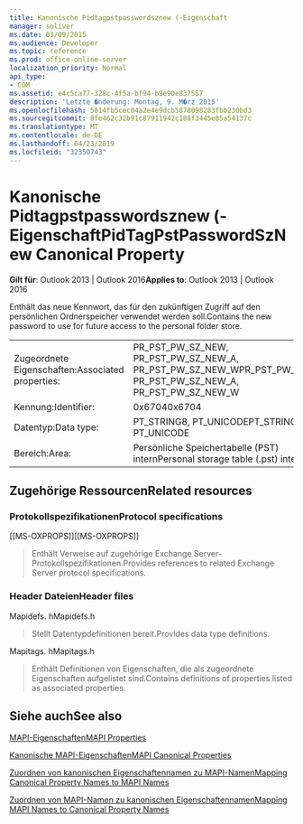```yaml
---
title: Kanonische Pidtagpstpasswordsznew (-Eigenschaft
manager: soliver
ms.date: 03/09/2015
ms.audience: Developer
ms.topic: reference
ms.prod: office-online-server
localization_priority: Normal
api_type:
- COM
ms.assetid: e4c5ca77-328c-4f5a-bf94-b9e90e837557
description: 'Letzte �nderung: Montag, 9. M�rz 2015'
ms.openlocfilehash: 5014fb5cec04a2e4e9dcb5878098283fbb230bd3
ms.sourcegitcommit: 8fe462c32b91c87911942c188f3445e85a54137c
ms.translationtype: MT
ms.contentlocale: de-DE
ms.lasthandoff: 04/23/2019
ms.locfileid: "32350743"
---
```

# <a name="pidtagpstpasswordsznew-canonical-property"></a><span data-ttu-id="b508f-103">Kanonische Pidtagpstpasswordsznew (-Eigenschaft</span><span class="sxs-lookup"><span data-stu-id="b508f-103">PidTagPstPasswordSzNew Canonical Property</span></span>

  
  
<span data-ttu-id="b508f-104">**Gilt für**: Outlook 2013 | Outlook 2016</span><span class="sxs-lookup"><span data-stu-id="b508f-104">**Applies to**: Outlook 2013 | Outlook 2016</span></span> 
  
<span data-ttu-id="b508f-105">Enthält das neue Kennwort, das für den zukünftigen Zugriff auf den persönlichen Ordnerspeicher verwendet werden soll.</span><span class="sxs-lookup"><span data-stu-id="b508f-105">Contains the new password to use for future access to the personal folder store.</span></span>
  
|||
|:-----|:-----|
|<span data-ttu-id="b508f-106">Zugeordnete Eigenschaften:</span><span class="sxs-lookup"><span data-stu-id="b508f-106">Associated properties:</span></span>  <br/> |<span data-ttu-id="b508f-107">PR_PST_PW_SZ_NEW, PR_PST_PW_SZ_NEW_A, PR_PST_PW_SZ_NEW_W</span><span class="sxs-lookup"><span data-stu-id="b508f-107">PR_PST_PW_SZ_NEW, PR_PST_PW_SZ_NEW_A, PR_PST_PW_SZ_NEW_W</span></span>  <br/> |
|<span data-ttu-id="b508f-108">Kennung:</span><span class="sxs-lookup"><span data-stu-id="b508f-108">Identifier:</span></span>  <br/> |<span data-ttu-id="b508f-109">0x6704</span><span class="sxs-lookup"><span data-stu-id="b508f-109">0x6704</span></span>  <br/> |
|<span data-ttu-id="b508f-110">Datentyp:</span><span class="sxs-lookup"><span data-stu-id="b508f-110">Data type:</span></span>  <br/> |<span data-ttu-id="b508f-111">PT_STRING8, PT_UNICODE</span><span class="sxs-lookup"><span data-stu-id="b508f-111">PT_STRING8, PT_UNICODE</span></span>  <br/> |
|<span data-ttu-id="b508f-112">Bereich:</span><span class="sxs-lookup"><span data-stu-id="b508f-112">Area:</span></span>  <br/> |<span data-ttu-id="b508f-113">Persönliche Speichertabelle (PST) intern</span><span class="sxs-lookup"><span data-stu-id="b508f-113">Personal storage table (.pst) internal</span></span>  <br/> |
   
## <a name="related-resources"></a><span data-ttu-id="b508f-114">Zugehörige Ressourcen</span><span class="sxs-lookup"><span data-stu-id="b508f-114">Related resources</span></span>

### <a name="protocol-specifications"></a><span data-ttu-id="b508f-115">Protokollspezifikationen</span><span class="sxs-lookup"><span data-stu-id="b508f-115">Protocol specifications</span></span>

<span data-ttu-id="b508f-116">[[MS-OXPROPS]]</span><span class="sxs-lookup"><span data-stu-id="b508f-116">[[MS-OXPROPS]]</span></span> 
  
> <span data-ttu-id="b508f-117">Enthält Verweise auf zugehörige Exchange Server-Protokollspezifikationen.</span><span class="sxs-lookup"><span data-stu-id="b508f-117">Provides references to related Exchange Server protocol specifications.</span></span>
    
### <a name="header-files"></a><span data-ttu-id="b508f-118">Header Dateien</span><span class="sxs-lookup"><span data-stu-id="b508f-118">Header files</span></span>

<span data-ttu-id="b508f-119">Mapidefs. h</span><span class="sxs-lookup"><span data-stu-id="b508f-119">Mapidefs.h</span></span>
  
> <span data-ttu-id="b508f-120">Stellt Datentypdefinitionen bereit.</span><span class="sxs-lookup"><span data-stu-id="b508f-120">Provides data type definitions.</span></span>
    
<span data-ttu-id="b508f-121">Mapitags. h</span><span class="sxs-lookup"><span data-stu-id="b508f-121">Mapitags.h</span></span>
  
> <span data-ttu-id="b508f-122">Enthält Definitionen von Eigenschaften, die als zugeordnete Eigenschaften aufgelistet sind.</span><span class="sxs-lookup"><span data-stu-id="b508f-122">Contains definitions of properties listed as associated properties.</span></span>
    
## <a name="see-also"></a><span data-ttu-id="b508f-123">Siehe auch</span><span class="sxs-lookup"><span data-stu-id="b508f-123">See also</span></span>



[<span data-ttu-id="b508f-124">MAPI-Eigenschaften</span><span class="sxs-lookup"><span data-stu-id="b508f-124">MAPI Properties</span></span>](mapi-properties.md)
  
[<span data-ttu-id="b508f-125">Kanonische MAPI-Eigenschaften</span><span class="sxs-lookup"><span data-stu-id="b508f-125">MAPI Canonical Properties</span></span>](mapi-canonical-properties.md)
  
[<span data-ttu-id="b508f-126">Zuordnen von kanonischen Eigenschaftennamen zu MAPI-Namen</span><span class="sxs-lookup"><span data-stu-id="b508f-126">Mapping Canonical Property Names to MAPI Names</span></span>](mapping-canonical-property-names-to-mapi-names.md)
  
[<span data-ttu-id="b508f-127">Zuordnen von MAPI-Namen zu kanonischen Eigenschaftennamen</span><span class="sxs-lookup"><span data-stu-id="b508f-127">Mapping MAPI Names to Canonical Property Names</span></span>](mapping-mapi-names-to-canonical-property-names.md)

